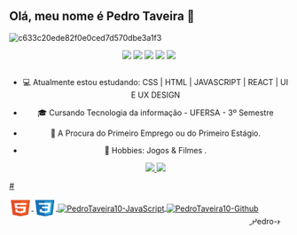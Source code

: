 ## Olá, meu nome é Pedro Taveira 🚀
![c633c20ede82f0e0ced7d570dbe3a1f3](https://user-images.githubusercontent.com/70382532/138322189-2db8df52-9dcb-40a0-88a8-c365466bd33d.gif)


<div align="center">
   <a href="https://www.youtube.com/channel/UCRuBkdKQUGUu6Znhr4UCj6Q" target="_blank"><img src="https://img.shields.io/badge/YouTube-FF0000?style=for-the-badge&logo=youtube&logoColor=white" target="_blank"></a>
  <a href="https://www.instagram.com/pedrohenriquetaveira/" target="_blank"><img src="https://img.shields.io/badge/-Instagram-%23E4405F?style=for-the-badge&logo=instagram&logoColor=white" target="_blank"></a>
 <a href="https://discord.gg/#9205" target="_blank"><img src="https://img.shields.io/badge/Discord-7289DA?style=for-the-badge&logo=discord&logoColor=white" target="_blank"></a> 
  <a href = "mailto:PEDRO.OLIVEIRA70251@alunos.ufersa.edu.br"><img src="https://img.shields.io/badge/-Gmail-%23333?style=for-the-badge&logo=gmail&logoColor=white" target="_blank"></a>
  <a href="https://www.linkedin.com/in/pedro-taveira-71420b224/" target="_blank"><img src="https://img.shields.io/badge/-LinkedIn-%230077B5?style=for-the-badge&logo=linkedin&logoColor=white" target="_blank"></a>

## 

- :computer: Atualmente estou estudando: CSS | HTML | JAVASCRIPT | REACT | UI E UX DESIGN
- :mortar_board: Cursando Tecnologia da informação - UFERSA - 3º Semestre
- 💼 A Procura do Primeiro Emprego ou do Primeiro Estágio.
- 🔎 Hobbies: Jogos & Filmes .

  <div align="center">
  <a href="https://github.com/engenny">
  <img height="180em" src="https://github-readme-stats.vercel.app/api?username=PedroTaveira10&show_icons=true&theme=radical&include_all_commits=true&count_private=true"/>
  <img height="180em" src="https://github-readme-stats.vercel.app/api/top-langs/?username=PedroTaveira10&layout=compact&langs_count=7&theme=radical"/>
</div>
#
     
<div style="display: inline_block"><br>
  <img align="center" alt="PedroTaveira10-Html" height="30" width="40" src="https://raw.githubusercontent.com/devicons/devicon/master/icons/html5/html5-original.svg">
  <img align="center" alt="PedroTaveira10-Css" height="30" width="40" src="https://raw.githubusercontent.com/devicons/devicon/master/icons/css3/css3-original.svg">
  <img align="center" alt="PedroTaveira10-JavaScript" height="30" width="40" src="https://cdn.jsdelivr.net/gh/devicons/devicon/icons/javascript/javascript-original.svg">
  <img align="center" alt="PedroTaveira10-Github" height="30" width="40" src="https://cdn.jsdelivr.net/gh/devicons/devicon/icons/github/github-original-wordmark.svg">
  
  <img align="right" alt="Pedro-Pic" height="150" style="border-radius:50px;" src="https://media.discordapp.net/attachments/896630604899176479/896630879412174908/inspectocat.jpg?width=504&height=504">
</div>
